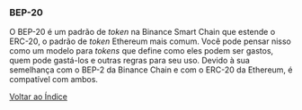 ### BEP-20

O BEP-20 é um padrão de _token_ na Binance Smart Chain que estende o ERC-20, o padrão de _token_ Ethereum mais comum. Você pode pensar nisso como um modelo para _tokens_ que define como eles podem ser gastos, quem pode gastá-los e outras regras para seu uso. Devido à sua semelhança com o BEP-2 da Binance Chain e com o ERC-20 da Ethereum, é compatível com ambos.

[Voltar ao Índice](../)